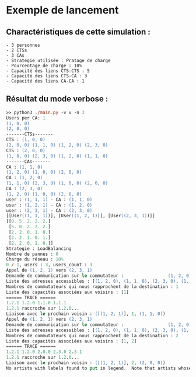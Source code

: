 # Exemple de lancement
## Charactéristiques de cette simulation :
    - 3 personnes
    - 2 CTSs
    - 3 CAs
    - Stratégie utilisée : Pratage de charge
    - Pourcentage de charge : 10%
    - Capacité des liens CTS-CTS : 5
    - Capacité des liens CTS-CA : 3
    - Capacité des liens CA-CA : 1

## Résultat du mode verbose :
```ps
>> python3 ./main.py -v v -n 3
Users per CA: 1
(1, 0, 0)
(2, 0, 0)
-------CTSs-------
CTS : (1, 0, 0)
(2, 0, 0) (1, 1, 0) (1, 2, 0) (2, 3, 0)
CTS : (2, 0, 0)
(1, 0, 0) (2, 3, 0) (1, 2, 0) (1, 1, 0)
-------CAs-------
CA : (1, 1, 0)
(1, 2, 0) (1, 0, 0) (2, 0, 0)
CA : (1, 2, 0)
(1, 1, 0) (2, 3, 0) (1, 0, 0) (2, 0, 0)
CA : (2, 3, 0)
(1, 2, 0) (1, 0, 0) (2, 0, 0)
user : (1, 1, 1) - CA : (1, 1, 0)
user : (1, 2, 1) - CA : (1, 2, 0)
user : (2, 3, 1) - CA : (2, 3, 0)
[[User((1, 1, 1))], [User((1, 2, 1))], [User((2, 3, 1))]]
[[0. 5. 2. 2. 2.]
 [5. 0. 2. 2. 2.]
 [2. 2. 0. 1. 0.]
 [2. 2. 1. 0. 1.]
 [2. 2. 0. 1. 0.]]
Strategie : LoadBalancing
Nombre de pannes : 0
Charge du réseau : 10%
0 / 1, users : 3, users_count : 3
Appel de (1, 2, 1) vers (2, 3, 1)
Demande de communication sur le commutateur :                 (1, 2, 0) de (1, 2, 1) vers (2, 3, 1)
Liste des adresses accessibles : [(1, 2, 0), (1, 1, 0), (2, 3, 0), (1, 0, 0), (2, 0, 0)]
Nombres de commutateurs qui nous rapprochent de la destination : 1
Liste des capacités associées aux voisins : [1]
====== TRACE ======
1.2.1 1.2.0 1.1.0 1.1.1
1.2.1 raccroche sur 1.2.0...
Liaison avec le prochain voisin : ([(1, 2, 1)], 1, (1, 1, 0))
Appel de (1, 2, 1) vers (2, 3, 1)
Demande de communication sur le commutateur :                 (1, 2, 0) de (1, 2, 1) vers (2, 3, 1)
Liste des adresses accessibles : [(1, 2, 0), (1, 1, 0), (2, 3, 0), (1, 0, 0), (2, 0, 0)]
Nombres de commutateurs qui nous rapprochent de la destination : 2
Liste des capacités associées aux voisins : [1, 2]
====== TRACE ======
1.2.1 1.2.0 2.0.0 2.3.0 2.3.1
1.2.1 raccroche sur 1.2.0...
Liaison avec le prochain voisin : ([(1, 2, 1)], 2, (2, 0, 0))
No artists with labels found to put in legend.  Note that artists whose label start with an underscore are ignored when legend() is called with no argument.
```